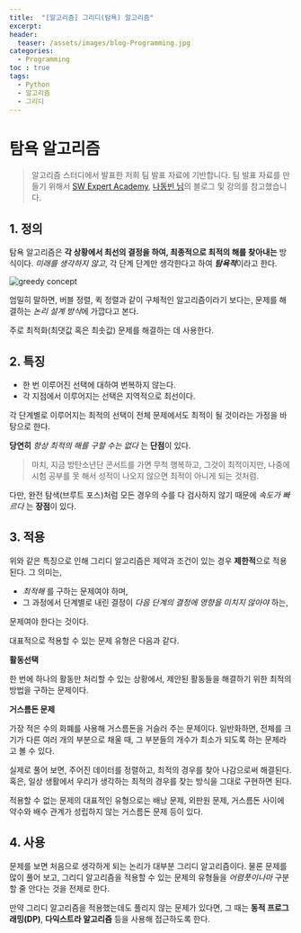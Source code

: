 ```yaml
---
title:  "[알고리즘] 그리디(탐욕) 알고리즘"
excerpt:
header:
  teaser: /assets/images/blog-Programming.jpg
categories:
  - Programming
toc : true
tags:
  - Python
  - 알고리즘
  - 그리디
---
```






# 탐욕 알고리즘



> 알고리즘 스터디에서 발표한 저희 팀 발표 자료에 기반합니다. 팀 발표 자료를 만들기 위해서 [SW Expert Academy](https://swexpertacademy.com/main/main.do), [나동빈 님](https://www.youtube.com/watch?v=PNPIk3hc6ic)의 블로그 및 강의를 참고했습니다.



## 1. 정의



 탐욕 알고리즘은 **각 상황에서 최선의 결정을 하여, 최종적으로 최적의 해를 찾아내는** 방식이다. *미래를 생각하지 않고*, 각 단계 단계만 생각한다고 하여 ***탐욕적***이라고 한다. 

![greedy concept]({{site.url}}/assets/images/greedy.png)



 엄밀히 말하면, 버블 정렬, 퀵 정렬과 같이 구체적인 알고리즘이라기 보다는, 문제를 해결하는 *논리 설계 방식*에 가깝다고 본다. 

 주로 최적화(최댓값 혹은 최솟값) 문제를 해결하는 데 사용한다.





## 2. 특징



* 한 번 이루어진 선택에 대하여 번복하지 않는다.
* 각 지점에서 이루어지는 선택은 지역적으로 최선이다.



 각 단계별로 이루어지는 최적의 선택이 전체 문제에서도 최적이 될 것이라는 가정을 바탕으로 한다.



 **당연히** *항상 최적의 해를 구할 수는 없다* 는 **단점**이 있다.

> 마치, 지금 방탄소년단 콘서트를 가면 무척 행복하고, 그것이 최적이지만, 나중에 시험 공부를 못 해서 성적이 나오지 않으면 최적이 아니게 되는 것처럼.

 다만, 완전 탐색(브루트 포스)처럼 모든 경우의 수를 다 검사하지 않기 때문에 *속도가 빠르다* 는 **장점**이 있다.

 



## 3. 적용



 위와 같은 특징으로 인해 그리디 알고리즘은 제약과 조건이 있는 경우 **제한적**으로 적용된다. 그 의미는, 

* *최적해* 를 구하는 문제여야 하며,
* 그 과정에서 단계별로 내린 결정이 *다음 단계의 결정에 영향을 미치지 않아야* 하는,

문제여야 한다는 것이다.



대표적으로 적용할 수 있는 문제 유형은 다음과 같다.



**활동선택**

 한 번에 하나의 활동만 처리할 수 있는 상황에서, 제안된 활동들을 해결하기 위한 최적의 방법을 구하는 문제이다.



**거스름돈 문제**

 가장 적은 수의 화폐를 사용해 거스름돈을 거슬러 주는 문제이다. 일반화하면, 전체를 크기가 다른 여러 개의 부분으로 채울 때, 그 부분들의 개수가 최소가 되도록 하는 문제라고 볼 수 있다.



 실제로 풀어 보면, 주어진 데이터를 정렬하고, 최적의 경우를 찾아 나감으로써 해결된다. 혹은, 일상 생활에서 우리가 생각하는 최적의 경우를 찾는 방식을 그대로 구현하면 된다.



 적용할 수 없는 문제의 대표적인 유형으로는 배낭 문제, 외판원 문제, 거스름돈 사이에 약수와 배수 관계가 성립하지 않는 거스름돈 문제 등이 있다.





## 4. 사용



 문제를 보면 처음으로 생각하게 되는 논리가 대부분 그리디 알고리즘이다. 물론 문제를 많이 풀어 보고, 그리디 알고리즘을 적용할 수 있는 문제의 유형들을 *어렴풋이나마* 구분할 줄 안다는 것을 전제로 한다.

 만약 그리디 알고리즘을 적용했는데도 풀리지 않는 문제가 있다면, 그 때는 **동적 프로그래밍(DP)**, **다익스트라 알고리즘** 등을 사용해 접근하도록 한다.
